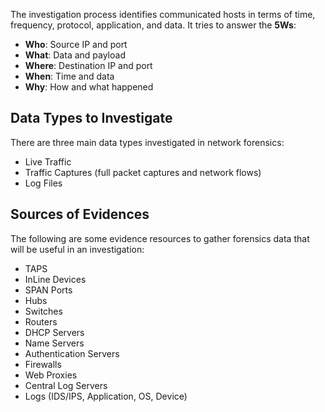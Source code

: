 The investigation process identifies communicated hosts in terms of time, frequency, protocol, application, and data. It tries to answer the **5Ws**:
- **Who**: Source IP and port
- **What**: Data and payload
- **Where**: Destination IP and port
- **When**: Time and data
- **Why**: How and what happened
## Data Types to Investigate
There are three main data types investigated in network forensics:
- Live Traffic
- Traffic Captures (full packet captures and network flows)
- Log Files
## Sources of Evidences
The following are some evidence resources to gather forensics data that will be useful in an investigation:
- TAPS
- InLine Devices
- SPAN Ports
- Hubs
- Switches
- Routers
- DHCP Servers
- Name Servers
- Authentication Servers
- Firewalls
- Web Proxies
- Central Log Servers
- Logs (IDS/IPS, Application, OS, Device)